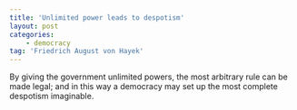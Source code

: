 ```yaml
---
title: 'Unlimited power leads to despotism'
layout: post
categories:
    - democracy
tag: 'Friedrich August von Hayek'
---
```


By giving the government unlimited powers, the most arbitrary rule can be made legal; and in this way a democracy may set up the most complete despotism imaginable.